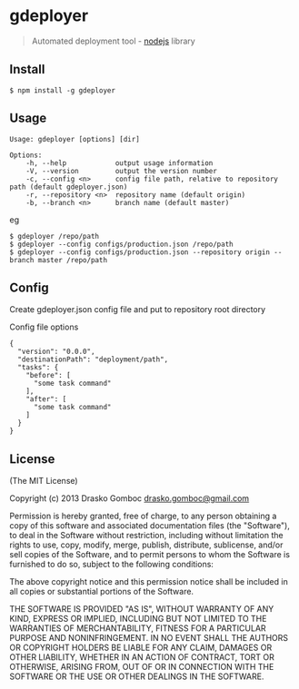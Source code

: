 gdeployer
=========

> Automated deployment tool - [nodejs](http://nodejs.org) library

## Install

    $ npm install -g gdeployer

## Usage

    Usage: gdeployer [options] [dir]

    Options:
        -h, --help            output usage information
        -V, --version         output the version number
        -c, --config <n>      config file path, relative to repository path (default gdeployer.json)
        -r, --repository <n>  repository name (default origin)
        -b, --branch <n>      branch name (default master)



eg

    $ gdeployer /repo/path
    $ gdeployer --config configs/production.json /repo/path
    $ gdeployer --config configs/production.json --repository origin --branch master /repo/path

## Config

Create gdeployer.json config file and put to repository root directory

Config file options

    {
      "version": "0.0.0",
      "destinationPath": "deployment/path",
      "tasks": {
        "before": [
          "some task command"
        ],
        "after": [
          "some task command"
        ]
      }
    }

## License

(The MIT License)

Copyright (c) 2013 Drasko Gomboc <drasko.gomboc@gmail.com>

Permission is hereby granted, free of charge, to any person obtaining a copy
of this software and associated documentation files (the "Software"), to deal
in the Software without restriction, including without limitation the rights
to use, copy, modify, merge, publish, distribute, sublicense, and/or sell
copies of the Software, and to permit persons to whom the Software is
furnished to do so, subject to the following conditions:

The above copyright notice and this permission notice shall be included in
all copies or substantial portions of the Software.

THE SOFTWARE IS PROVIDED "AS IS", WITHOUT WARRANTY OF ANY KIND, EXPRESS OR
IMPLIED, INCLUDING BUT NOT LIMITED TO THE WARRANTIES OF MERCHANTABILITY,
FITNESS FOR A PARTICULAR PURPOSE AND NONINFRINGEMENT. IN NO EVENT SHALL THE
AUTHORS OR COPYRIGHT HOLDERS BE LIABLE FOR ANY CLAIM, DAMAGES OR OTHER
LIABILITY, WHETHER IN AN ACTION OF CONTRACT, TORT OR OTHERWISE, ARISING FROM,
OUT OF OR IN CONNECTION WITH THE SOFTWARE OR THE USE OR OTHER DEALINGS IN
THE SOFTWARE.

